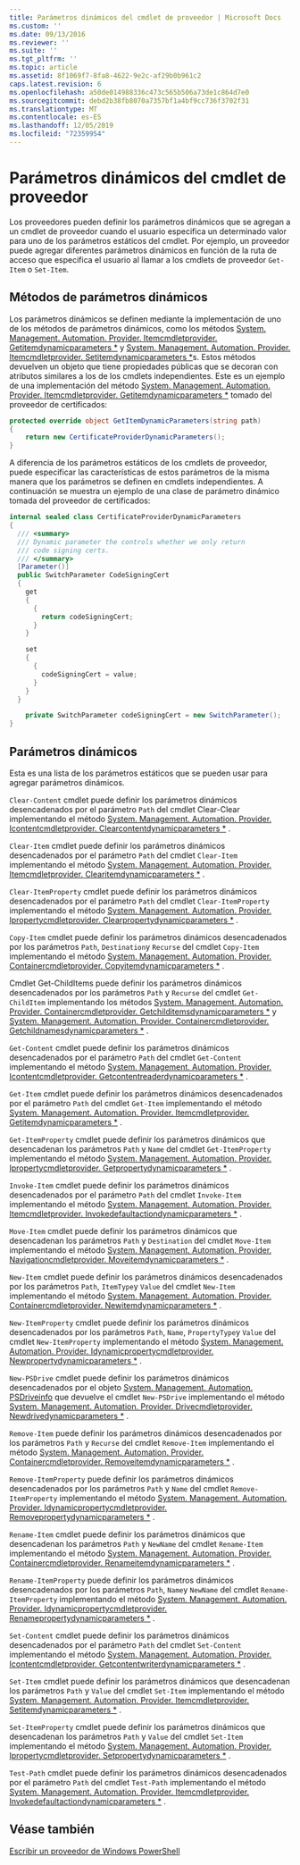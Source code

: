 ```yaml
---
title: Parámetros dinámicos del cmdlet de proveedor | Microsoft Docs
ms.custom: ''
ms.date: 09/13/2016
ms.reviewer: ''
ms.suite: ''
ms.tgt_pltfrm: ''
ms.topic: article
ms.assetid: 8f1069f7-8fa8-4622-9e2c-af29b0b961c2
caps.latest.revision: 6
ms.openlocfilehash: a50de014988336c473c565b506a73de1c864d7e0
ms.sourcegitcommit: debd2b38fb8070a7357bf1a4bf9cc736f3702f31
ms.translationtype: MT
ms.contentlocale: es-ES
ms.lasthandoff: 12/05/2019
ms.locfileid: "72359954"
---
```

# <a name="provider-cmdlet-dynamic-parameters"></a>Parámetros dinámicos del cmdlet de proveedor

Los proveedores pueden definir los parámetros dinámicos que se agregan a un cmdlet de proveedor cuando el usuario especifica un determinado valor para uno de los parámetros estáticos del cmdlet. Por ejemplo, un proveedor puede agregar diferentes parámetros dinámicos en función de la ruta de acceso que especifica el usuario al llamar a los cmdlets de proveedor `Get-Item` o `Set-Item`.

## <a name="dynamic-parameter-methods"></a>Métodos de parámetros dinámicos

Los parámetros dinámicos se definen mediante la implementación de uno de los métodos de parámetros dinámicos, como los métodos [System. Management. Automation. Provider. Itemcmdletprovider. Getitemdynamicparameters *](/dotnet/api/System.Management.Automation.Provider.ItemCmdletProvider.GetItemDynamicParameters) y [System. Management. Automation. Provider. Itemcmdletprovider. Setitemdynamicparameters *](/dotnet/api/System.Management.Automation.Provider.ItemCmdletProvider.SetItemDynamicParameters)s. Estos métodos devuelven un objeto que tiene propiedades públicas que se decoran con atributos similares a los de los cmdlets independientes. Este es un ejemplo de una implementación del método [System. Management. Automation. Provider. Itemcmdletprovider. Getitemdynamicparameters *](/dotnet/api/System.Management.Automation.Provider.ItemCmdletProvider.GetItemDynamicParameters) tomado del proveedor de certificados:

```csharp
protected override object GetItemDynamicParameters(string path)
{
    return new CertificateProviderDynamicParameters();
}
```

A diferencia de los parámetros estáticos de los cmdlets de proveedor, puede especificar las características de estos parámetros de la misma manera que los parámetros se definen en cmdlets independientes. A continuación se muestra un ejemplo de una clase de parámetro dinámico tomada del proveedor de certificados:

```csharp
internal sealed class CertificateProviderDynamicParameters
{
  /// <summary>
  /// Dynamic parameter the controls whether we only return
  /// code signing certs.
  /// </summary>
  [Parameter()]
  public SwitchParameter CodeSigningCert
  {
    get
    {
      {
        return codeSigningCert;
      }
    }

    set
    {
      {
        codeSigningCert = value;
      }
    }
  }

    private SwitchParameter codeSigningCert = new SwitchParameter();
}
```

## <a name="dynamic-parameters"></a>Parámetros dinámicos

Esta es una lista de los parámetros estáticos que se pueden usar para agregar parámetros dinámicos.

`Clear-Content` cmdlet puede definir los parámetros dinámicos desencadenados por el parámetro `Path` del cmdlet Clear-Clear implementando el método [System. Management. Automation. Provider. Icontentcmdletprovider. Clearcontentdynamicparameters *](/dotnet/api/System.Management.Automation.Provider.IContentCmdletProvider.ClearContentDynamicParameters) .

`Clear-Item` cmdlet puede definir los parámetros dinámicos desencadenados por el parámetro `Path` del cmdlet `Clear-Item` implementando el método [System. Management. Automation. Provider. Itemcmdletprovider. Clearitemdynamicparameters *](/dotnet/api/System.Management.Automation.Provider.ItemCmdletProvider.ClearItemDynamicParameters) .

`Clear-ItemProperty` cmdlet puede definir los parámetros dinámicos desencadenados por el parámetro `Path` del cmdlet `Clear-ItemProperty` implementando el método [System. Management. Automation. Provider. Ipropertycmdletprovider. Clearpropertydynamicparameters *](/dotnet/api/System.Management.Automation.Provider.IPropertyCmdletProvider.ClearPropertyDynamicParameters) .

`Copy-Item` cmdlet puede definir los parámetros dinámicos desencadenados por los parámetros `Path`, `Destination`y `Recurse` del cmdlet `Copy-Item` implementando el método [System. Management. Automation. Provider. Containercmdletprovider. Copyitemdynamicparameters *](/dotnet/api/System.Management.Automation.Provider.ContainerCmdletProvider.CopyItemDynamicParameters) .

Cmdlet Get-ChildItems puede definir los parámetros dinámicos desencadenados por los parámetros `Path` y `Recurse` del cmdlet `Get-ChildItem` implementando los métodos [System. Management. Automation. Provider. Containercmdletprovider. Getchilditemsdynamicparameters *](/dotnet/api/System.Management.Automation.Provider.ContainerCmdletProvider.GetChildItemsDynamicParameters) y [System. Management. Automation. Provider. Containercmdletprovider. Getchildnamesdynamicparameters *](/dotnet/api/System.Management.Automation.Provider.ContainerCmdletProvider.GetChildNamesDynamicParameters) .

`Get-Content` cmdlet puede definir los parámetros dinámicos desencadenados por el parámetro `Path` del cmdlet `Get-Content` implementando el método [System. Management. Automation. Provider. Icontentcmdletprovider. Getcontentreaderdynamicparameters *](/dotnet/api/System.Management.Automation.Provider.IContentCmdletProvider.GetContentReaderDynamicParameters) .

`Get-Item` cmdlet puede definir los parámetros dinámicos desencadenados por el parámetro `Path` del cmdlet `Get-Item` implementando el método [System. Management. Automation. Provider. Itemcmdletprovider. Getitemdynamicparameters *](/dotnet/api/System.Management.Automation.Provider.ItemCmdletProvider.GetItemDynamicParameters) .

`Get-ItemProperty` cmdlet puede definir los parámetros dinámicos que desencadenan los parámetros `Path` y `Name` del cmdlet `Get-ItemProperty` implementando el método [System. Management. Automation. Provider. Ipropertycmdletprovider. Getpropertydynamicparameters *](/dotnet/api/System.Management.Automation.Provider.IPropertyCmdletProvider.GetPropertyDynamicParameters) .

`Invoke-Item` cmdlet puede definir los parámetros dinámicos desencadenados por el parámetro `Path` del cmdlet `Invoke-Item` implementando el método [System. Management. Automation. Provider. Itemcmdletprovider. Invokedefaultactiondynamicparameters *](/dotnet/api/System.Management.Automation.Provider.ItemCmdletProvider.InvokeDefaultActionDynamicParameters) .

`Move-Item` cmdlet puede definir los parámetros dinámicos que desencadenan los parámetros `Path` y `Destination` del cmdlet `Move-Item` implementando el método [System. Management. Automation. Provider. Navigationcmdletprovider. Moveitemdynamicparameters *](/dotnet/api/System.Management.Automation.Provider.NavigationCmdletProvider.MoveItemDynamicParameters) .

`New-Item` cmdlet puede definir los parámetros dinámicos desencadenados por los parámetros `Path`, `ItemType`y `Value` del cmdlet `New-Item` implementando el método [System. Management. Automation. Provider. Containercmdletprovider. Newitemdynamicparameters *](/dotnet/api/System.Management.Automation.Provider.ContainerCmdletProvider.NewItemDynamicParameters) .

`New-ItemProperty` cmdlet puede definir los parámetros dinámicos desencadenados por los parámetros `Path`, `Name`, `PropertyType`y `Value` del cmdlet `New-ItemProperty` implementando el método [System. Management. Automation. Provider. Idynamicpropertycmdletprovider. Newpropertydynamicparameters *](/dotnet/api/System.Management.Automation.Provider.IDynamicPropertyCmdletProvider.NewPropertyDynamicParameters) .

`New-PSDrive` cmdlet puede definir los parámetros dinámicos desencadenados por el objeto [System. Management. Automation. PSDriveinfo](/dotnet/api/System.Management.Automation.PSDriveInfo) que devuelve el cmdlet `New-PSDrive` implementando el método [System. Management. Automation. Provider. Drivecmdletprovider. Newdrivedynamicparameters *](/dotnet/api/System.Management.Automation.Provider.DriveCmdletProvider.NewDriveDynamicParameters) .

`Remove-Item` puede definir los parámetros dinámicos desencadenados por los parámetros `Path` y `Recurse` del cmdlet `Remove-Item` implementando el método [System. Management. Automation. Provider. Containercmdletprovider. Removeitemdynamicparameters *](/dotnet/api/System.Management.Automation.Provider.ContainerCmdletProvider.RemoveItemDynamicParameters) .

`Remove-ItemProperty` puede definir los parámetros dinámicos desencadenados por los parámetros `Path` y `Name` del cmdlet `Remove-ItemProperty` implementando el método [System. Management. Automation. Provider. Idynamicpropertycmdletprovider. Removepropertydynamicparameters *](/dotnet/api/System.Management.Automation.Provider.IDynamicPropertyCmdletProvider.RemovePropertyDynamicParameters) .

`Rename-Item` cmdlet puede definir los parámetros dinámicos que desencadenan los parámetros `Path` y `NewName` del cmdlet `Rename-Item` implementando el método [System. Management. Automation. Provider. Containercmdletprovider. Renameitemdynamicparameters *](/dotnet/api/System.Management.Automation.Provider.ContainerCmdletProvider.RenameItemDynamicParameters) .

`Rename-ItemProperty` puede definir los parámetros dinámicos desencadenados por los parámetros `Path`, `Name`y `NewName` del cmdlet `Rename-ItemProperty` implementando el método [System. Management. Automation. Provider. Idynamicpropertycmdletprovider. Renamepropertydynamicparameters *](/dotnet/api/System.Management.Automation.Provider.IDynamicPropertyCmdletProvider.RenamePropertyDynamicParameters) .

`Set-Content` cmdlet puede definir los parámetros dinámicos desencadenados por el parámetro `Path` del cmdlet `Set-Content` implementando el método [System. Management. Automation. Provider. Icontentcmdletprovider. Getcontentwriterdynamicparameters *](/dotnet/api/System.Management.Automation.Provider.IContentCmdletProvider.GetContentWriterDynamicParameters) .

`Set-Item` cmdlet puede definir los parámetros dinámicos que desencadenan los parámetros `Path` y `Value` del cmdlet `Set-Item` implementando el método [System. Management. Automation. Provider. Itemcmdletprovider. Setitemdynamicparameters *](/dotnet/api/System.Management.Automation.Provider.ItemCmdletProvider.SetItemDynamicParameters) .

`Set-ItemProperty` cmdlet puede definir los parámetros dinámicos que desencadenan los parámetros `Path` y `Value` del cmdlet `Set-Item` implementando el método [System. Management. Automation. Provider. Ipropertycmdletprovider. Setpropertydynamicparameters *](/dotnet/api/System.Management.Automation.Provider.IPropertyCmdletProvider.SetPropertyDynamicParameters) .

`Test-Path` cmdlet puede definir los parámetros dinámicos desencadenados por el parámetro `Path` del cmdlet `Test-Path` implementando el método [System. Management. Automation. Provider. Itemcmdletprovider. Invokedefaultactiondynamicparameters *](/dotnet/api/System.Management.Automation.Provider.ItemCmdletProvider.InvokeDefaultActionDynamicParameters) .

## <a name="see-also"></a>Véase también

[Escribir un proveedor de Windows PowerShell](./writing-a-windows-powershell-provider.md)